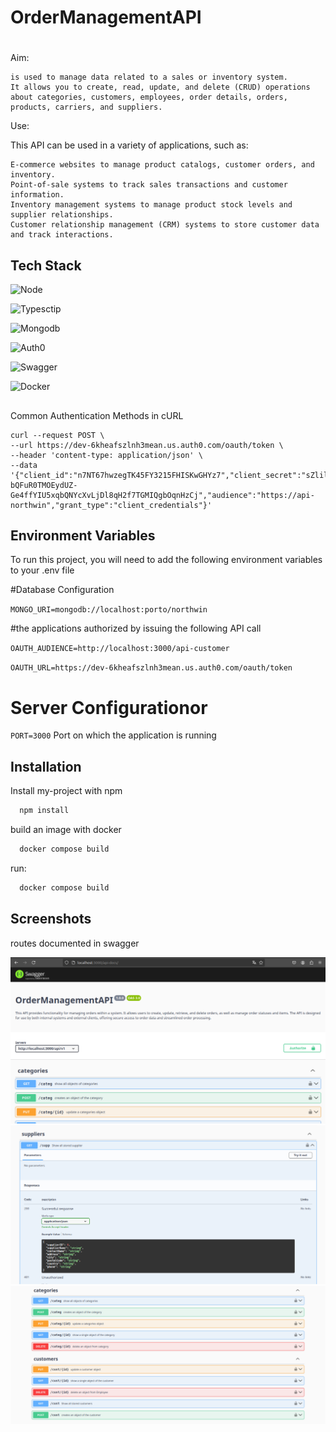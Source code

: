 # OrderManagementAPI
#
Aim:

    is used to manage data related to a sales or inventory system.
    It allows you to create, read, update, and delete (CRUD) operations
    about categories, customers, employees, order details, orders, products, carriers, and suppliers.

Use:

This API can be used in a variety of applications,
such as:

    E-commerce websites to manage product catalogs, customer orders, and inventory.
    Point-of-sale systems to track sales transactions and customer information.
    Inventory management systems to manage product stock levels and supplier relationships.
    Customer relationship management (CRM) systems to store customer data and track interactions.

## Tech Stack

![Node](https://img.shields.io/badge/Nodejs%20-grey?style=for-the-badge&logo=nodedotjs)

![Typesctip](https://img.shields.io/badge/Typescript%20-grey?style=for-the-badge&logo=typescript)

![Mongodb](https://img.shields.io/badge/MongoDB%20-grey?style=for-the-badge&logo=mongodb)

![Auth0](https://img.shields.io/badge/Auth0%20-grey?style=for-the-badge&logo=Auth0)

![Swagger](https://img.shields.io/badge/Swagger%20-grey?style=for-the-badge&logo=swagger)

![Docker](https://img.shields.io/badge/Docker%20-grey?style=for-the-badge&logo=docker)

##
Common Authentication Methods in cURL

    curl --request POST \
    --url https://dev-6kheafszlnh3mean.us.auth0.com/oauth/token \
    --header 'content-type: application/json' \
    --data '{"client_id":"n7NT67hwzegTK45FY3215FHISKwGHYz7","client_secret":"sZlilc-bQFuR0TMOEydUZ-Ge4ffYIU5xqbQNYcXvLjDl8qH2f7TGMIQgbOqnHzCj","audience":"https://api-northwin","grant_type":"client_credentials"}'


## Environment Variables

To run this project, you will need to add the following environment variables to your .env file


#Database Configuration

`MONGO_URI=mongodb://localhost:porto/northwin` 

#the applications authorized by issuing the following API call

`OAUTH_AUDIENCE=http://localhost:3000/api-customer`

`OAUTH_URL=https://dev-6kheafszlnh3mean.us.auth0.com/oauth/token`

# Server Configurationor
`PORT=3000` Port on which the application is running


## Installation

Install my-project with npm

```bash
  npm install 
```
build an image with docker

```bash
  docker compose build
```
run:

```bash
  docker compose build
```


## Screenshots

routes documented in swagger

![App Screenshot](./src/docs/screenshots/screenshots-1.png)
![App Screenshot](./src/docs/screenshots/screenshots-2.png)
![App Screenshot](./src/docs/screenshots/screenshots-3.png)



